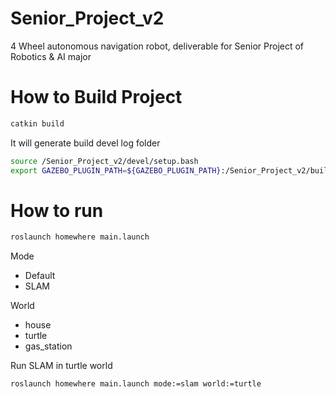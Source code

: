 # Senior_Project_v2
4 Wheel autonomous navigation robot, deliverable for Senior Project of Robotics &amp; AI major

# How to Build Project
```bash
catkin build
```

It will generate build devel log folder

```bash
source /Senior_Project_v2/devel/setup.bash
export GAZEBO_PLUGIN_PATH=${GAZEBO_PLUGIN_PATH}:/Senior_Project_v2/build/homewhere
```

# How to run

```bash
roslaunch homewhere main.launch
```

Mode
- Default
- SLAM

World
- house
- turtle
- gas_station


Run SLAM in turtle world

```bash
roslaunch homewhere main.launch mode:=slam world:=turtle
```